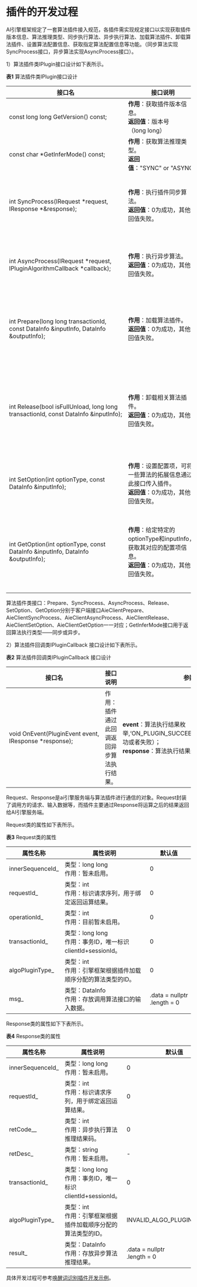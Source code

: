 # 插件的开发过程


AI引擎框架规定了一套算法插件接入规范，各插件需实现规定接口以实现获取插件版本信息、算法推理类型、同步执行算法、异步执行算法、加载算法插件、卸载算法插件、设置算法配置信息、获取指定算法配置信息等功能。（同步算法实现SyncProcess接口，异步算法实现AsyncProcess接口）。


1）算法插件类IPlugin接口设计如下表所示。


  **表1** 算法插件类IPlugin接口设计

| 接口名 | 接口说明 | 参数要求 | 
| -------- | -------- | -------- |
| const&nbsp;long&nbsp;long&nbsp;GetVersion()&nbsp;const; | **作用**：获取插件版本信息。<br/>**返回值**：版本号（long&nbsp;long） | - | 
| const&nbsp;char&nbsp;\*GetInferMode()&nbsp;const; | **作用**：获取算法推理类型。<br/>**返回值**："SYNC"&nbsp;or&nbsp;"ASYNC"; | - | 
| int&nbsp;SyncProcess(IRequest&nbsp;\*request,<br/>IResponse&nbsp;\*&amp;response); | **作用**：执行插件同步算法。<br/>**返回值**：0为成功，其他返回值失败。 | **request**(NOT&nbsp;NULL)：用于向算法插件传递请求内容；引擎服务端与插件的数据通道；<br/>**response**(NOT&nbsp;NULL)：作为出参用于接收算法插件发回的同步算法执行结果，引擎服务端与插件的数据通道； | 
| int&nbsp;AsyncProcess(IRequest&nbsp;\*request,<br/>IPluginAlgorithmCallback&nbsp;\*callback); | **作用**：执行异步算法。<br/>**返回值**：0为成功，其他返回值失败。 | **request**(NOT&nbsp;NULL)：用于向算法插件传递请求内容；引擎服务端与插件的数据通道。<br/>**callback**(NOT&nbsp;NULL)：算法插件异步执行结果通过此回调返回引擎服务端； | 
| int&nbsp;Prepare(long&nbsp;long&nbsp;transactionId,<br/>const&nbsp;DataInfo&nbsp;&amp;inputInfo,&nbsp;DataInfo<br/>&amp;outputInfo); | **作用**：加载算法插件。<br/>**返回值**：0为成功，其他返回值失败。 | **transactionId**(NOT&nbsp;NULL)：事务ID，用于标记客户端+会话信息；<br/>**inputInfo**(可为NULL)：加载算法插件传入的一些信息；<br/>**outputInfo**(可为NULL)：调用加载接口时的出参，返回相关执行结果； | 
| int&nbsp;Release(bool&nbsp;isFullUnload,&nbsp;long&nbsp;long<br/>transactionId,&nbsp;const&nbsp;DataInfo&nbsp;&amp;inputInfo); | **作用**：卸载相关算法插件。<br/>**返回值**：0为成功，其他返回值失败。 | **isFullUnload**(NOT&nbsp;NULL)：表示此插件是否只剩一个client调用，否则不能直接卸载插件，需等最后一个client来进行卸载；<br/>**transactionId**(NOT&nbsp;NULL)：事务ID，用于标记客户端+会话信息；<br/>**inputInfo**(可为NULL)：卸载算法插件传入的一些信息； | 
| int&nbsp;SetOption(int&nbsp;optionType,&nbsp;const<br/>DataInfo&nbsp;&amp;inputInfo); | **作用**：设置配置项，可将一些算法的拓展信息通过此接口传入插件。<br/>**返回值**：0为成功，其他返回值失败。 | **optionType**&nbsp;(NOT&nbsp;NULL)：算法配置项，算法插件可根据需要利用此状态位；<br/>**inputInfo**(可为NULL)：插件可根据需要通过此入参设置算法参数信息； | 
| int&nbsp;GetOption(int&nbsp;optionType,&nbsp;const<br/>DataInfo&nbsp;&amp;inputInfo,&nbsp;DataInfo<br/>&amp;outputInfo); | **作用**：给定特定的optionType和inputInfo，获取其对应的配置项信息。<br/>**返回值**：0为成功，其他返回值失败。 | **optionType**(NOT&nbsp;NULL)：所获取配置项信息的对应算法状态位；<br/>**inputInfo**(可为NULL)：所获取配置项信息的对应算法参数信息；<br/>**outputInfo**(可为NULL)：所要获取的配置项信息返回结果； | 


算法插件类接口：Prepare、SyncProcess、AsyncProcess、Release、SetOption、GetOption分别于客户端接口AieClientPrepare、AieClientSyncProcess、AieClientAsyncProcess、AieClientRelease、AieClientSetOption、AieClientGetOption一一对应；GetInferMode接口用于返回算法执行类型——同步或异步。


2）算法插件回调类IPluginCallback 接口设计如下表所示。


  **表2** 算法插件回调类IPluginCallback 接口设计

| 接口名 | 接口说明 | 参数要求 | 
| -------- | -------- | -------- |
| void&nbsp;OnEvent(PluginEvent&nbsp;event,<br/>IResponse&nbsp;\*response); | 作用：插件通过此回调返回异步算法执行结果。 | **event**：算法执行结果枚举,‘ON_PLUGIN_SUCCEED’或&nbsp;‘ON_PLUGIN_FAIL’（成功或者失败）；<br/>**response**：算法执行结果封装； | 


Request、Response是ai引擎服务端与算法插件进行通信的对象。Request封装了调用方的请求、输入数据等，而插件主要通过Response将运算之后的结果返回给AI引擎服务端。


Request类的属性如下表所示。


  **表3** Request类的属性

| 属性名称 | 属性说明 | 默认值 | 
| -------- | -------- | -------- |
| innerSequenceId_ | 类型：long&nbsp;long<br/>作用：暂未启用。 | 0 | 
| requestId_ | 类型：int<br/>作用：标识请求序列，用于绑定返回运算结果。 | 0 | 
| operationId_ | 类型：int<br/>作用：目前暂未启用。 | 0 | 
| transactionId_ | 类型：long&nbsp;long<br/>作用：事务ID，唯一标识clientId+sessionId。 | 0 | 
| algoPluginType_ | 类型：int<br/>作用：引擎框架根据插件加载顺序分配的算法类型的ID。 | 0 | 
| msg_ | 类型：DataInfo<br/>作用：存放调用算法接口的输入数据。 | .data&nbsp;=&nbsp;nullptr<br/>.length&nbsp;=&nbsp;0 | 


Response类的属性如下下表所示。


  **表4** Response类的属性

| 属性名称 | 属性说明 | 默认值 | 
| -------- | -------- | -------- |
| innerSequenceId_ | 类型：long&nbsp;long<br/>作用：暂未启用。 | 0 | 
| requestId_ | 类型：int<br/>作用：标识请求序列，用于绑定返回运算结果。 | 0 | 
| retCode__ | 类型：int<br/>作用：异步执行算法推理结果码。 | 0 | 
| retDesc_ | 类型：string<br/>作用：暂未启用。 | - | 
| transactionId_ | 类型：long&nbsp;long<br/>作用：事务ID，唯一标识clientId+sessionId。 | 0 | 
| algoPluginType_ | 类型：int<br/>作用：引擎框架根据插件加载顺序分配的算法类型的ID。 | INVALID_ALGO_PLUGIN_TYPE(-1) | 
| result_ | 类型：DataInfo<br/>作用：存放异步算法推理结果。 | .data&nbsp;=&nbsp;nullptr<br/>.length&nbsp;=&nbsp;0 | 


具体开发过程可参考[唤醒词识别插件开发示例](../subsystems/subsys-aiframework-demo-plugin.md)。
